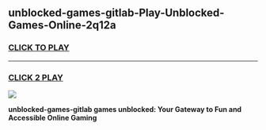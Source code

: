 
## unblocked-games-gitlab-Play-Unblocked-Games-Online-2q12a
<h3>
<a href="https://premium76.site?title=unblocked-games-gitlab&ref=25A">CLICK TO PLAY</a></h3>
<hr>

<h3>
<a href="https://premium76.site?title=unblocked-games-gitlab&ref=25A">CLICK 2 PLAY</a>
  
</h3>

<a href="https://premium76.site?title=unblocked-games-gitlab&ref=25A"><img src="https://clearcache.store/games.png"></a>


**unblocked-games-gitlab games unblocked: Your Gateway to Fun and Accessible Online Gaming**
